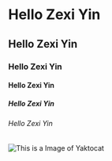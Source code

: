 # Hello Zexi Yin
## Hello Zexi Yin
### Hello Zexi Yin
#### Hello Zexi Yin
##### Hello Zexi Yin
###### Hello Zexi Yin

![This is a Image of Yaktocat](https://octodex.github.com/images/yaktocat.png)
